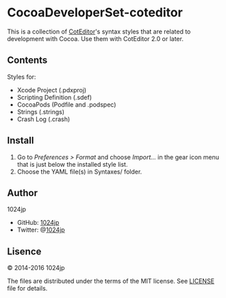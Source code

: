 
CocoaDeveloperSet-coteditor
===========================

This is a collection of [CotEditor](http://coteditor.com/)'s syntax styles that are related to development with Cocoa.
Use them with CotEditor 2.0 or later.


Contents
----------------------

Styles for:

- Xcode Project (.pdxproj)
- Scripting Definition (.sdef)
- CocoaPods (Podfile and .podspec)
- Strings (.strings)
- Crash Log (.crash)


Install
----------------------

1. Go to *Preferences > Format* and choose *Import…* in the gear icon menu that is just below the installed style list.
2. Choose the YAML file(s) in Syntaxes/ folder.


Author
----------------------

1024jp

- GitHub: [1024jp](https://github.com/1024jp)
- Twitter: @[1024jp](https://twitter.com/1024jp)


Lisence
----------------------

© 2014-2016 1024jp

The files are distributed under the terms of the MIT license. See [LICENSE](LICENSE) file for details.
